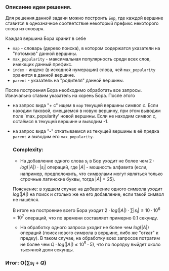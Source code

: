 ### Описание идеи решения.
Для решения данной задачи можно построить `Бор`, где каждой вершине ставится в однозначное соответствие некоторый префикс некоторого слова из словаря. 

Каждая вершина Бора хранит в себе 
- `map` - словарь (дерево поиска), в котором содержатся указатели на "потомков" данной вершины.
- `max_popularity` - максимальная популярность среди всех слов, имеющих данный префикс.
- `index` - индекс (в исходной нумерации) слова, чей `max_popularity` хранится в данной вершине.
- `parent` - указатель на "родителя" данной вершины.

После построения Бора необходимо обработать все запросы. Изначально ставим указатель на корень Бора. После этого
- на запрос вида "+ c" ищем в `map` текущей вершины символ $c$. Если находим таковой, смещаемся в новую вершину, при этом выводим поле `max_popularity' новой вершины.
Если не находим символ $c$, остаёмся в текущей вершине и выводим -1.
- на запрос вида "-" откатываемся из текущей вершины в её предка `parent` и выводим его `max_popularity`.

  ### Complexity:
  - На добавление одного слова $s_i$ в Бор уходит не более чем $2\cdot log(|A|)\cdot |s_i|$ операций, где $|A|$ - мощность алфавита (если, например, предположить,
  что символами могут являться только строчные латинские буквы, тогда $|A| = 25$).

  Пояснение: в худшем случае на добавление одного символа уходит $log(|A|)$ на поиск и столько же на его добавление, если такой символ не нашёлся.

  В итоге на построение всего Бора уходит $2\cdot log(|A|)\cdot \sum |s_i| \leq 10 \cdot 10^{6} = 10^{7}$ операций, что по времени составляет примерно $0.1$ секунду.


  - На обработку одного запроса уходит не более чем $log(|A|)$ операций (поиск нового символа в вершине, либо же "откат" к предку). В таком случае, на обработку всех
    запросов потратим не более чем $Q\cdot log(|A|) \leq 10^{5}\cdot 5)$, что по порядку выйдет около тысячной доли секунды.

### Итог: O($\sum s_i + Q$)
